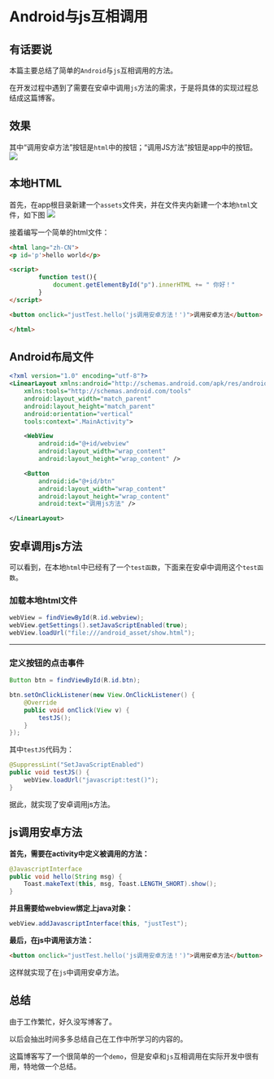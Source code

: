 # Android与js互相调用

## 有话要说
本篇主要总结了简单的`Android`与`js`互相调用的方法。

在开发过程中遇到了需要在安卓中调用`js`方法的需求，于是将具体的实现过程总结成这篇博客。

## 效果
其中“调用安卓方法”按钮是`html`中的按钮；“调用JS方法”按钮是app中的按钮。
![](https://images2018.cnblogs.com/blog/1410837/201809/1410837-20180907111147911-1977242445.gif)

## 本地HTML
首先，在app根目录新建一个`assets`文件夹，并在文件夹内新建一个本地`html`文件，如下图
![](https://pic.superbed.cn/item/5da8251e451253d178ed642f.png)

接着编写一个简单的html文件：
```html
<html lang="zh-CN">
<p id='p'>hello world</p>

<script>
        function test(){
            document.getElementById("p").innerHTML += " 你好！"
        }
</script>

<button onclick="justTest.hello('js调用安卓方法！')">调用安卓方法</button>

</html>
```

## Android布局文件
```xml
<?xml version="1.0" encoding="utf-8"?>
<LinearLayout xmlns:android="http://schemas.android.com/apk/res/android"
    xmlns:tools="http://schemas.android.com/tools"
    android:layout_width="match_parent"
    android:layout_height="match_parent"
    android:orientation="vertical"
    tools:context=".MainActivity">

    <WebView
        android:id="@+id/webview"
        android:layout_width="wrap_content"
        android:layout_height="wrap_content" />

    <Button
        android:id="@+id/btn"
        android:layout_width="wrap_content"
        android:layout_height="wrap_content"
        android:text="调用js方法" />

</LinearLayout>
```

## 安卓调用js方法
可以看到，在本地`html`中已经有了一个`test函数`，下面来在安卓中调用这个`test函数`。

### 加载本地html文件
```java
webView = findViewById(R.id.webview);
webView.getSettings().setJavaScriptEnabled(true);
webView.loadUrl("file:///android_asset/show.html");
```

----
### 定义按钮的点击事件
```java
Button btn = findViewById(R.id.btn);

btn.setOnClickListener(new View.OnClickListener() {
    @Override
    public void onClick(View v) {
        testJS();
    }
});
```
其中`testJS`代码为：
```java
@SuppressLint("SetJavaScriptEnabled")
public void testJS() {
    webView.loadUrl("javascript:test()");
}
```
据此，就实现了安卓调用js方法。

## js调用安卓方法
**首先，需要在activity中定义被调用的方法：**
```java
@JavascriptInterface
public void hello(String msg) {
    Toast.makeText(this, msg, Toast.LENGTH_SHORT).show();
}
```
**并且需要给webview绑定上java对象：**
```java
webView.addJavascriptInterface(this, "justTest");
```
**最后，在js中调用该方法：**
```html
<button onclick="justTest.hello('js调用安卓方法！')">调用安卓方法</button>
```
这样就实现了在`js`中调用安卓方法。

## 总结
由于工作繁忙，好久没写博客了。

以后会抽出时间多多总结自己在工作中所学习的内容的。

这篇博客写了一个很简单的一个`demo`，但是安卓和`js`互相调用在实际开发中很有用，特地做一个总结。

